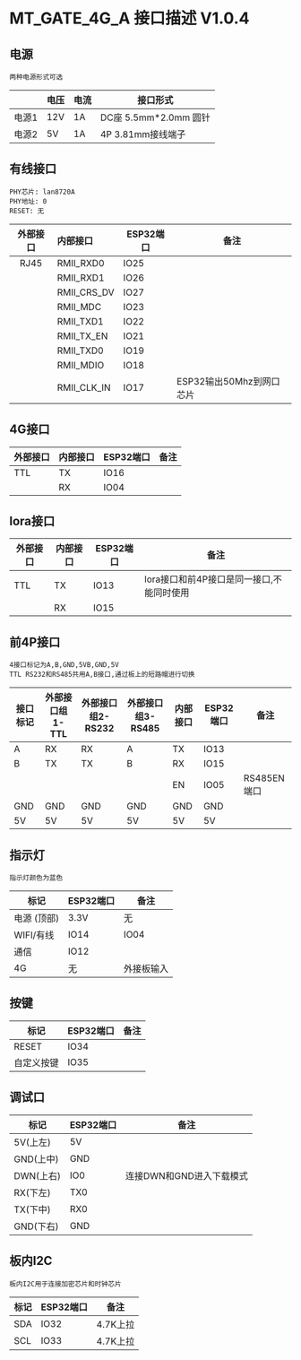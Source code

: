 # MT_GATE_4G_A 接口描述 V1.0.4

## 电源
    两种电源形式可选
|       |电压   |电流   |接口形式   |
|-------|-------|------|----------|
|电源1  |12V    |1A     |DC座 5.5mm*2.0mm 圆针|
|电源2  |5V     |1A     |4P 3.81mm接线端子|

## 有线接口
    PHY芯片: lan8720A
    PHY地址: 0
    RESET: 无
|外部接口|内部接口|ESP32端口|备注|
|:------:|:-----|---------|----|
|RJ45   | RMII_RXD0     |IO25||
|       | RMII_RXD1     |IO26||
|       | RMII_CRS_DV   |IO27||
|       | RMII_MDC      |IO23||
|       | RMII_TXD1     |IO22||
|       | RMII_TX_EN    |IO21||
|       | RMII_TXD0     |IO19||
|       | RMII_MDIO     |IO18||
|       | RMII_CLK_IN   |IO17|ESP32输出50Mhz到网口芯片|

## 4G接口
|外部接口|内部接口|ESP32端口|备注|
|-------|-------|---------|-------|
|TTL    |TX     | IO16||
|       |RX     | IO04||

## lora接口
|外部接口|内部接口|ESP32端口|备注|
|--------|-------|---------|-------|
|TTL    |TX     | IO13|lora接口和前4P接口是同一接口,不能同时使用|
|       |RX     | IO15||

## 前4P接口
    4接口标记为A,B,GND,5VB,GND,5V
    TTL RS232和RS485共用A,B接口,通过板上的短路帽进行切换
|接口标记|外部接口组1-TTL|外部接口组2-RS232|外部接口组3-RS485|内部接口|ESP32端口|备注|
|---|---|---|------|-------|--------|-----|
|A  |RX |RX |A     |TX      | IO13  ||
|B  |TX |TX |B     |RX      | IO15  ||
|   |   |   |      |EN      | IO05  |RS485EN端口|
|GND|GND|GND|GND   |GND     | GND   ||
|5V |5V |5V |5V    |5V      | 5V    ||
  

## 指示灯
    指示灯颜色为蓝色
|标记       |ESP32端口  |备注|
|-----------|----------|---------|
|电源 (顶部) |3.3V      | 无|
| WIFI/有线 |IO14       | IO04|
|通信       |IO12       ||
|4G         |无         |外接板输入|

## 按键
|标记       |ESP32端口  |备注|
|-----------|----------|---------|
|RESET      |IO34      | |
|自定义按键  |IO35      | |

## 调试口
|标记       |ESP32端口   |备注|
|-----------|---------- |---------|
|5V(上左)   |5V         | |
|GND(上中)  |GND        | |
|DWN(上右)  |IO0        | 连接DWN和GND进入下载模式||
|RX(下左)   |TX0        | |
|TX(下中)   |RX0        | |
|GND(下右)  |GND        | |

## 板内I2C
    板内I2C用于连接加密芯片和时钟芯片
|标记       |ESP32端口|备注|
|-----------|----------  |---------|
|SDA        |IO32        | 4.7K上拉|
|SCL        |IO33        | 4.7K上拉|
